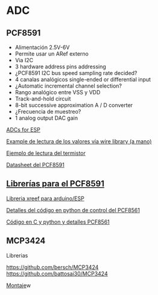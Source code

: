 # ADC

## PCF8591

* Alimentación 2.5V-6V
* Permite usar un ARef externo
* Via I2C
* 3 hardware address pins addressing
* ¿PCF8591 I2C bus speed sampling rate decided?
* 4 canalas analógicos single-ended or differential input
* ¿Automatic incremental channel selection?
* Rango analógico entre VSS y VDD
* Track-and-hold circuit
* 8-bit successive approximation A / D converter
* ¿Frecuencia de muestreo?  
* 1 analog output DAC gain

[ADCs for ESP](https://arduinodiy.wordpress.com/2016/10/17/adding-a-pcf-8591-adcdac-to-esp8266-01/)

[Example de lectura de los valores vía wire library (a mano)](http://arduinolearning.com/code/arduino-pcf8591-example.php)

[Ejemplo de lectura del termistor](https://www.sunfounder.com/learn/lesson-18-temperature-sensor-sensor-kit-v2-0-for-b.html)

[Datasheet del PCF8591](https://www.nxp.com/docs/en/data-sheet/PCF8591.pdf)

## [Librerías para el PCF8591](https://github.com/topics/pcf8591)

[Libreria xreef para arduino/ESP](https://github.com/xreef/PCF8591_library)

[Detalles del código en python de control del PCF8561](https://raspberrypi.stackexchange.com/questions/36983/how-to-change-read-channels-on-pcf8591)

[Código en C y python y detalles PCF8561](https://www.sunfounder.com/learn/sensor-kit-v2-0-for-raspberry-pi-b-plus/lesson-13-pcf8591-sensor-kit-v2-0-for-b-plus.html)
## MCP3424

Librerias

https://github.com/bersch/MCP3424
https://github.com/battosai30/MCP3424

[Montaje](https://www.dfrobot.com/wiki/index.php/MCP3424_18-Bit_ADC-4_Channel_with_Programmable_Gain_Amplifier_(SKU:DFR0316))w

